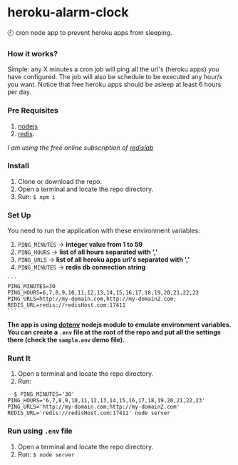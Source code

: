 # heroku-alarm-clock
:clock9: cron node app to prevent heroku apps from sleeping.

### How it works?
Simple: any X minutes a cron job will ping all the url's (heroku apps) you have configured. The job will also be schedule to be executed any hour/s you want. Notice that free heroku apps should be asleep at least 6 hours per day.

### Pre Requisites
1. [nodejs](http://nodejs.org)
2. [redis](http://redis.io/). 

*I am using the free online subscription of [redislab](https://redislabs.com)*

### Install
1. Clone or download the repo.
2. Open a terminal and locate the repo directory.
3. Run: `$ npm i`

### Set Up
You need to run the application with these environment variables:
  
  1. `PING_MINUTES` -> **integer value from 1 to 59**
  2. `PING_HOURS` -> **list of all hours separated with ','**
  3. `PING_URLS` -> **list of all heroku apps url's separated with ','**
  4. `PING_MINUTES` -> **redis db connection string**
 
    ```
    PING_MINUTES=30
    PING_HOURS=6,7,8,9,10,11,12,13,14,15,16,17,18,19,20,21,22,23
    PING_URLS=http://my-domain.com,http://my-domain2.com;
    REDIS_URL=redis://redisHost.com:17411
    ```
  
  **The app is using [dotenv](https://www.npmjs.com/package/dotenv) nodejs module to emulate environment variables. You can create a `.env` file at the root of the repo and put all the settings there (check the `sample.env` demo file).**

### Runt It
1. Open a terminal and locate the repo directory.
2. Run: 
  ```
    $ PING_MINUTES='30' PING_HOURS='6,7,8,9,10,11,12,13,14,15,16,17,18,19,20,21,22,23' PING_URLS='http://my-domain.com;http://my-domain2.com' REDIS_URL='redis://redisHost.com:17411' node server
  ```

### Run using `.env` file
1. Open a terminal and locate the repo directory.
2. Run: `$ node server`
